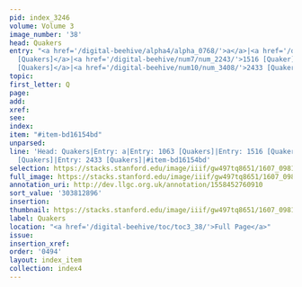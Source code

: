 ```yaml
---
pid: index_3246
volume: Volume 3
image_number: '38'
head: Quakers
entry: "<a href='/digital-beehive/alpha4/alpha_0768/'>a</a>|<a href='/digital-beehive/num5/num_1430/'>1063
  [Quakers]</a>|<a href='/digital-beehive/num7/num_2243/'>1516 [Quaker]</a>|<a href='/digital-beehive/num10/num_3200/'>2252
  [Quakers]</a>|<a href='/digital-beehive/num10/num_3408/'>2433 [Quakers]</a>"
topic:
first_letter: Q
page:
add:
xref:
see:
index:
item: "#item-bd16154bd"
unparsed:
line: 'Head: Quakers|Entry: a|Entry: 1063 [Quakers]|Entry: 1516 [Quaker]|Entry: 2252
  [Quakers]|Entry: 2433 [Quakers]|#item-bd16154bd'
selection: https://stacks.stanford.edu/image/iiif/gw497tq8651/1607_0981/359,2896,1145,165/full/0/default.jpg
full_image: https://stacks.stanford.edu/image/iiif/gw497tq8651/1607_0981/full/full/0/default.jpg
annotation_uri: http://dev.llgc.org.uk/annotation/1558452760910
sort_value: '303812896'
insertion:
thumbnail: https://stacks.stanford.edu/image/iiif/gw497tq8651/1607_0981/359,2896,1145,165/150,/0/default.jpg
label: Quakers
location: "<a href='/digital-beehive/toc/toc3_38/'>Full Page</a>"
issue:
insertion_xref:
order: '0494'
layout: index_item
collection: index4
---
```

